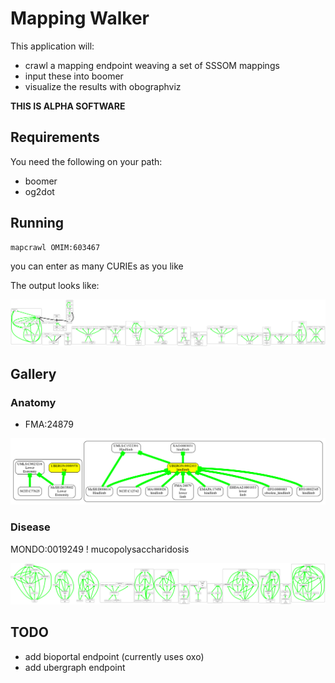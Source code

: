 # Mapping Walker

This application will:

 - crawl a mapping endpoint weaving a set of SSSOM mappings
 - input these into boomer
 - visualize the results with obographviz

__THIS IS ALPHA SOFTWARE__

## Requirements

You need the following on your path:

 - boomer
 - og2dot

## Running

```bash
mapcrawl OMIM:603467
```

you can enter as many CURIEs as you like

The output looks like:

![img](./docs/images/omim-example.png)

## Gallery


### Anatomy

* FMA:24879

![FMA:24879](./docs/images/fma-example.png)


### Disease

MONDO:0019249 ! mucopolysaccharidosis


![mucopolysaccharidosis](./docs/images/muco-example.png)

## TODO

- add bioportal endpoint (currently uses oxo)
- add ubergraph endpoint




